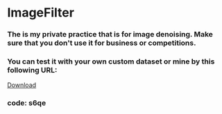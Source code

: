 # ImageFilter
### The is my private practice that is for image denoising. Make sure that you don't use it for business or competitions.

### You can test it with your own custom dataset or mine by this following URL:

[Download](https://pan.baidu.com/s/1rxNnrQ8Kr0AbA-tnGeDFsg?pwd=s6qe)

### code: **s6qe** 
